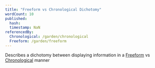```yaml
---
title: "Freeform vs Chronological Dichotomy"
wordCount: 10
published:
  hash: 
  timestamp: NaN
referencedBy:
  Chronological: /garden/chronological
  Freeform: /garden/freeform
---
```


Describes a dichotomy between displaying information in a [Freeform](/garden/freeform) vs [Chronological](/garden/chronological) manner